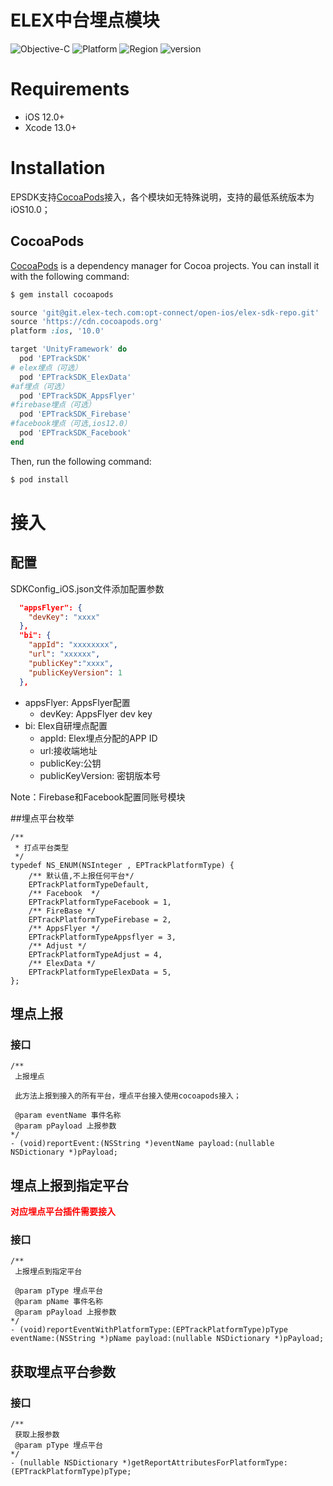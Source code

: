 # ELEX中台埋点模块
![Objective-C](https://img.shields.io/badge/Objective--C-blue.svg?style=flat)
![Platform](https://img.shields.io/badge/platform-iOS-A1A1A1?style=flat)
![Region](https://img.shields.io/badge/region-CN_|_Oversea-green.svg?style=flat)
![version](https://img.shields.io/badge/iOS-12.0-orange.svg?style=flat)

# Requirements

- iOS 12.0+
- Xcode 13.0+

# Installation

EPSDK支持[CocoaPods](https://cocoapods.org)接入，各个模块如无特殊说明，支持的最低系统版本为iOS10.0；
## CocoaPods
[CocoaPods](http://cocoapods.org) is a dependency manager for Cocoa projects. You can install it with the following command:

```bash
$ gem install cocoapods
```

```ruby
source 'git@git.elex-tech.com:opt-connect/open-ios/elex-sdk-repo.git'
source 'https://cdn.cocoapods.org'
platform :ios, '10.0'

target 'UnityFramework' do
  pod 'EPTrackSDK'
# elex埋点（可选）
  pod 'EPTrackSDK_ElexData'
#af埋点（可选）
  pod 'EPTrackSDK_AppsFlyer'
#firebase埋点（可选）
  pod 'EPTrackSDK_Firebase'
#facebook埋点（可选,ios12.0）
  pod 'EPTrackSDK_Facebook'
end
```
Then, run the following command:

```bash
$ pod install
```

# 接入
## 配置
SDKConfig_iOS.json文件添加配置参数
```json
  "appsFlyer": {
    "devKey": "xxxx"
  },
  "bi": {
    "appId": "xxxxxxxx",
    "url": "xxxxxx",
    "publicKey":"xxxx",
    "publicKeyVersion": 1
  },
```
- appsFlyer: AppsFlyer配置
	- devKey: AppsFlyer dev key
- bi: Elex自研埋点配置
	- appId: Elex埋点分配的APP ID
	- url:接收端地址
	- publicKey:公钥
	- publicKeyVersion: 密钥版本号

Note：Firebase和Facebook配置同账号模块

##埋点平台枚举
```objc
/** 
 * 打点平台类型
 */
typedef NS_ENUM(NSInteger , EPTrackPlatformType) {
    /** 默认值,不上报任何平台*/
    EPTrackPlatformTypeDefault,
    /** Facebook  */
    EPTrackPlatformTypeFacebook = 1,
    /** FireBase */
    EPTrackPlatformTypeFirebase = 2,
    /** AppsFlyer */
    EPTrackPlatformTypeAppsflyer = 3,
    /** Adjust */
    EPTrackPlatformTypeAdjust = 4,
    /** ElexData */
    EPTrackPlatformTypeElexData = 5,
};

```
## 埋点上报
### 接口
```objc
/**
 上报埋点
 
 此方法上报到接入的所有平台，埋点平台接入使用cocoapods接入；
 
 @param eventName 事件名称
 @param pPayload 上报参数
*/
- (void)reportEvent:(NSString *)eventName payload:(nullable NSDictionary *)pPayload;

```

## 埋点上报到指定平台
**<font color = red>对应埋点平台插件需要接入</font>**
### 接口
```objc
/**
 上报埋点到指定平台

 @param pType 埋点平台
 @param pName 事件名称
 @param pPayload 上报参数
*/
- (void)reportEventWithPlatformType:(EPTrackPlatformType)pType eventName:(NSString *)pName payload:(nullable NSDictionary *)pPayload;
```

## 获取埋点平台参数
### 接口
```objc
/**
 获取上报参数
 @param pType 埋点平台
*/
- (nullable NSDictionary *)getReportAttributesForPlatformType:(EPTrackPlatformType)pType;

```
